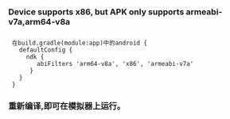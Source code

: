 ### Device supports x86, but APK only supports armeabi-v7a,arm64-v8a

### 
 ```
  在build.gradle(module:app)中的android {
    defaultConfig {
      ndk {
         abiFilters 'arm64-v8a', 'x86', 'armeabi-v7a'
       }
    }
  }

 ```

 ### 重新编译,即可在模拟器上运行。